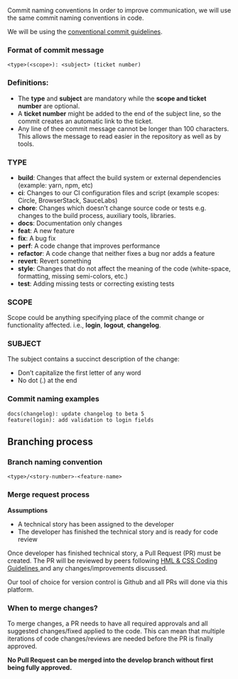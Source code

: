 Commit naming conventions
In order to improve communication, we will use the same commit naming conventions in code.

We will be using the <a href="https://www.conventionalcommits.org/en/v1.0.0/" target="_blank">conventional commit guidelines</a>.

### Format of commit message

```
<type>(<scope>): <subject> (ticket number)
```

### Definitions:

- The **type** and **subject** are mandatory while the **scope and ticket number** are optional.
- A **ticket number** might be added to the end of the subject line, so the commit creates an automatic link to the ticket.
- Any line of thee commit message cannot be longer than 100 characters. This allows the message to read easier in the repository as well as by tools.

### TYPE

- **build**: Changes that affect the build system or external dependencies (example: yarn, npm, etc)
- **ci**: Changes to our CI configuration files and script (example scopes: Circle, BrowserStack, SauceLabs)
- **chore**: Changes which doesn’t change source code or tests e.g. changes to the build process, auxiliary tools, libraries.
- **docs**: Documentation only changes
- **feat**: A new feature
- **fix**: A bug fix
- **perf**: A code change that improves performance
- **refactor**: A code change that neither fixes a bug nor adds a feature
- **revert**: Revert something
- **style**: Changes that do not affect the meaning of the code (white-space, formatting, missing semi-colors, etc.)
- **test**: Adding missing tests or correcting existing tests

### SCOPE

Scope could be anything specifying place of the commit change or functionality affected. i.e., **login**, **logout**, **changelog**.

### SUBJECT

The subject contains a succinct description of the change:

- Don’t capitalize the first letter of any word
- No dot (.) at the end

### Commit naming examples

```
docs(changelog): update changelog to beta 5
feature(login): add validation to login fields
```

## Branching process

### Branch naming convention

```
<type>/<story-number>-<feature-name>
```

### Merge request process

**Assumptions**

- A technical story has been assigned to the developer
- The developer has finished the technical story and is ready for code review

Once developer has finished technical story, a Pull Request (PR) must be created. The PR will be reviewed by peers following [HML & CSS Coding Guidelines ](https://codigoingeniero.atlassian.net/wiki/spaces/SD/pages/1016039)and any changes/improvements discussed.

Our tool of choice for version control is Github and all PRs will done via this platform.

### When to merge changes?

To merge changes, a PR needs to have all required approvals and all suggested changes/fixed applied to the code. This can mean that multiple iterations of code changes/reviews are needed before the PR is finally approved.

**No Pull Request can be merged into the develop branch without first being fully approved.**
